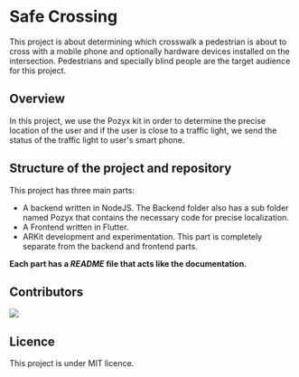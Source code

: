 # Safe Crossing
This project is about determining which crosswalk a pedestrian is about to cross with a mobile phone and optionally hardware devices installed on the intersection. Pedestrians and specially blind people are the target audience for this project.  

## Overview
In this project, we use the Pozyx kit in order to determine the precise location of the user and if the user is close to a traffic light, we send the status of the traffic light to user's smart phone.  

## Structure of the project and repository
This project has three main parts: 
- A backend written in NodeJS. The Backend folder also has a sub folder named Pozyx that contains the necessary code for precise localization.
- A Frontend written in Flutter. 
- ARKit development and experimentation. This part is completely separate from the backend and frontend parts.

**Each part has a *README* file that acts like the documentation.**

## Contributors

<a href="https://github.com/osoc21/Safe-Crossing/graphs/contributors">
  <img src="https://contrib.rocks/image?repo=osoc21/Safe-Crossing" />
</a>

## Licence 
This project is under MIT licence.